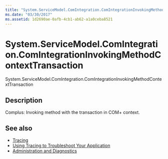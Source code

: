 ```yaml
---
title: "System.ServiceModel.ComIntegration.ComIntegrationInvokingMethodContextTransaction"
ms.date: "03/30/2017"
ms.assetid: 1d2690ae-0afb-4cb1-ab62-a1a0ceba8521
---
```

# System.ServiceModel.ComIntegration.ComIntegrationInvokingMethodContextTransaction
System.ServiceModel.ComIntegration.ComIntegrationInvokingMethodContextTransaction  
  
## Description  
 Complus: Invoking method with the transaction in COM+ context.  
  
## See also

- [Tracing](../../../../../docs/framework/wcf/diagnostics/tracing/index.md)
- [Using Tracing to Troubleshoot Your Application](../../../../../docs/framework/wcf/diagnostics/tracing/using-tracing-to-troubleshoot-your-application.md)
- [Administration and Diagnostics](../../../../../docs/framework/wcf/diagnostics/index.md)
